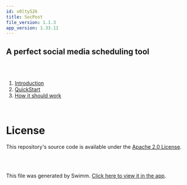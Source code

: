 ```yaml
---
id: v0lty52k
title: SocPost
file_version: 1.1.3
app_version: 1.33.11
---
```


<!-- Intro - Do not remove this comment -->
## A perfect social media scheduling tool

<br/>

<br/>

<!-- Steps - Do not remove this comment -->
1. [Introduction](introduction.71vj5m8s.sw.md)
2. [QuickStart](quickstart.t4j9dunp.sw.md)
3. [How it should work](how-it-should-work.l1xk6gwk.sw.md)


<br/>

<!-- Summary - Do not remove this comment -->
# License

This repository's source code is available under the [Apache 2.0 License](https://github.com/gitroomhq/postiz-app/blob/main/LICENSE).

<br/>

<br/>

This file was generated by Swimm. [Click here to view it in the app](https://app.swimm.io/repos/Z2l0aHViJTNBJTNBc29jcG9zdCUzQSUzQWRpbmlyaWNoYXJk/playlists/v0lty52k).
